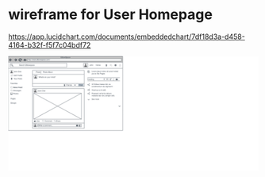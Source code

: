 # wireframe for User Homepage

https://app.lucidchart.com/documents/embeddedchart/7df18d3a-d458-4164-b32f-f5f7c04bdf72

![](user_home.png)
